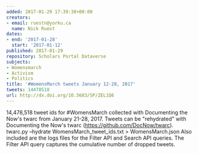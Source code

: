 ```yaml
---
added: 2017-01-29 17:39:38+00:00
creators:
- email: ruestn@yorku.ca
  name: Nick Ruest
dates:
- end: '2017-01-28'
  start: '2017-01-12'
published: 2017-01-29
repository: Scholars Portal Dataverse
subjects:
- Womensmarch
- Activism
- Politics
title: '#WomensMarch tweets January 12-28, 2017'
tweets: 14478518
url: http://dx.doi.org/10.5683/SP/ZEL1Q6
---
```


14,478,518 tweet ids for #WomensMarch collected with Documenting the Now's twarc from January 21-28, 2017. Tweets can be "rehydrated" with Documenting the Now's twarc (https://github.com/DocNow/twarc). twarc.py –hydrate WomensMarch_tweet_ids.txt > WomensMarch.json Also included are the logs files for the Filter API and Search API queries. The Filter API query captures the cumulative number of dropped tweets.
